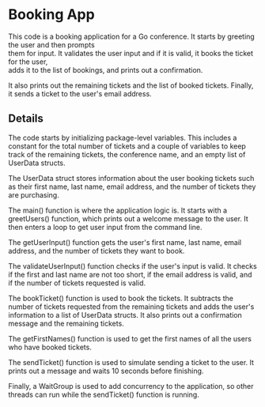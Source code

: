 # Booking App

This code is a booking application for a Go conference. It starts by greeting the user and then prompts  
them for input. It validates the user input and if it is valid, it books the ticket for the user,  
adds it to the list of bookings, and prints out a confirmation.

It also prints out the remaining tickets and the list of booked tickets. Finally, it sends a ticket to the user's
email address.

## Details

The code starts by initializing package-level variables. This includes a constant for the total number of tickets and a couple of variables to keep track of the remaining tickets, the conference name, and an empty list of
UserData structs.

The UserData struct stores information about the user booking tickets such as their first name, last name, email address, and the number of tickets they are purchasing.

The main() function is where the application logic is. It starts with a greetUsers() function, which prints out a welcome message to the user. It then enters a loop to get user input from the command line.

The getUserInput() function gets the user's first name, last name, email address, and the number of tickets they want to book.

The validateUserInput() function checks if the user's input is valid. It checks if the first and last name are not too short, if the email address is valid, and if the number of tickets requested is valid.

The bookTicket() function is used to book the tickets. It subtracts the number of tickets requested from the remaining tickets and adds the user's information to a list of UserData
structs. It also prints out a confirmation message and the remaining tickets.

The getFirstNames() function is used to get the first names of all the users who have booked tickets.

The sendTicket() function is used to simulate sending a ticket to the user. It prints out a message and waits 10 seconds before finishing.

Finally, a WaitGroup is used to add concurrency to the application, so other threads can run while the sendTicket() function is running.